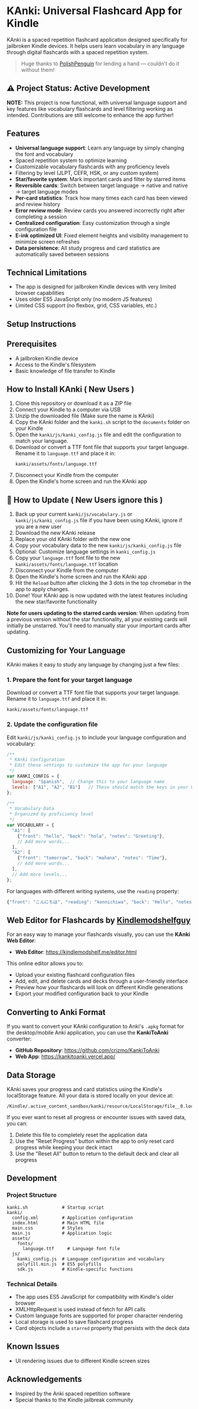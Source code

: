 # KAnki: Universal Flashcard App for Kindle

KAnki is a spaced repetition flashcard application designed specifically for jailbroken Kindle devices. It helps users learn vocabulary in any language through digital flashcards with a spaced repetition system.
> Huge thanks to [PolishPenguin](https://github.com/polish-penguin-dev) for lending a hand — couldn't do it without them!


## ⚠️ Project Status: Active Development

**NOTE:** This project is now functional, with universal language support and key features like vocabulary flashcards and level filtering working as intended. Contributions are still welcome to enhance the app further!

## Features

- **Universal language support**: Learn any language by simply changing the font and vocabulary
- Spaced repetition system to optimize learning
- Customizable vocabulary flashcards with any proficiency levels
- Filtering by level (JLPT, CEFR, HSK, or any custom system)
- **Star/favorite system**: Mark important cards and filter by starred items
- **Reversible cards**: Switch between target language → native and native → target language modes
- **Per-card statistics**: Track how many times each card has been viewed and review history
- **Error review mode**: Review cards you answered incorrectly right after completing a session
- **Centralized configuration**: Easy customization through a single configuration file
- **E-ink optimized UI**: Fixed element heights and visibility management to minimize screen refreshes
- **Data persistence**: All study progress and card statistics are automatically saved between sessions

## Technical Limitations

- The app is designed for jailbroken Kindle devices with very limited browser capabilities
- Uses older ES5 JavaScript only (no modern JS features)
- Limited CSS support (no flexbox, grid, CSS variables, etc.)

## Setup Instructions

## Prerequisites

- A jailbroken Kindle device
- Access to the Kindle's filesystem
- Basic knowledge of file transfer to Kindle

## How to Install KAnki ( New Users )
1. Clone this repository or download it as a ZIP file
2. Connect your Kindle to a computer via USB
3. Unzip the downloaded file (Make sure the name is KAnki) 
4. Copy the KAnki folder and the `kanki.sh` script to the `documents` folder on your Kindle
5. Open the `kanki/js/kanki_config.js` file and edit the configuration to match your language.
6. Download or convert a TTF font file that supports your target language. Rename it to `language.ttf` and place it in:
   ```
   kanki/assets/fonts/language.ttf
   ```
7. Disconnect your Kindle from the computer
8. Open the Kindle's home screen and run the KAnki app

## 🔧 How to Update ( New Users ignore this )

1. Back up your current `kanki/js/vocabulary.js` or `kanki/js/kanki_config.js` file if you have been using KAnki, ignore if you are a new user
2. Download the new KAnki release
3. Replace your old KAnki folder with the new one
4. Copy your vocabulary data to the new `kanki/js/kanki_config.js` file
5. Optional: Customize language settings in `kanki_config.js`
6. Copy your `language.ttf` font file to the new `kanki/assets/fonts/language.ttf` location
7. Disconnect your Kindle from the computer
8. Open the Kindle's home screen and run the KAnki app
9. Hit the `Reload` button after clicking the 3 dots in the top chromebar in the app to apply changes.
10. Done! Your KAnki app is now updated with the latest features including the new star/favorite functionality

**Note for users updating to the starred cards version**: When updating from a previous version without the star functionality, all your existing cards will initially be unstarred. You'll need to manually star your important cards after updating.

## Customizing for Your Language

KAnki makes it easy to study any language by changing just a few files:

### 1. Prepare the font for your target language

Download or convert a TTF font file that supports your target language. Rename it to `language.ttf` and place it in:
```
kanki/assets/fonts/language.ttf
```

### 2. Update the configuration file

Edit `kanki/js/kanki_config.js` to include your language configuration and vocabulary:

```javascript
/**
 * KAnki Configuration
 * Edit these settings to customize the app for your language
 */
var KANKI_CONFIG = {
  language: "Spanish",  // Change this to your language name
  levels: ["A1", "A2", "B1"]   // These should match the keys in your VOCABULARY object
};

/**
 * Vocabulary Data
 * Organized by proficiency level
 */
var VOCABULARY = {
  "A1": [
    {"front": "hello", "back": "hola", "notes": "Greeting"},
    // Add more words...
  ],
  "A2": [
    {"front": "tomorrow", "back": "mañana", "notes": "Time"},
    // Add more words...
  ],
  // Add more levels...
};
```

For languages with different writing systems, use the `reading` property:

```javascript
{"front": "こんにちは", "reading": "konnichiwa", "back": "Hello", "notes": "Greeting"}
```

## Web Editor for Flashcards by [Kindlemodshelfguy](https://github.com/NemesisHubris)

For an easy way to manage your flashcards visually, you can use the **KAnki Web Editor**:

- **Web Editor**: https://kindlemodshelf.me/editor.html

This online editor allows you to:
- Upload your existing flashcard configuration files
- Add, edit, and delete cards and decks through a user-friendly interface
- Preview how your flashcards will look on different Kindle generations
- Export your modified configuration back to your Kindle

## Converting to Anki Format

If you want to convert your KAnki configuration to Anki's `.apkg` format for the desktop/mobile Anki application, you can use the **KankiToAnki** converter:

- **GitHub Repository**: https://github.com/crizmo/KankiToAnki
- **Web App**: https://kankitoanki.vercel.app/

## Data Storage

KAnki saves your progress and card statistics using the Kindle's localStorage feature. All your data is stored locally on your device at:

```
/Kindle/.active_content_sandbox/kanki/resource/LocalStorage/file__0.localstorage
```

If you ever want to reset all progress or encounter issues with saved data, you can:

1. Delete this file to completely reset the application data
2. Use the "Reset Progress" button within the app to only reset card progress while keeping your deck intact
3. Use the "Reset All" button to return to the default deck and clear all progress

## Development

### Project Structure

```
kanki.sh             # Startup script
kanki/
  config.xml         # Application configuration
  index.html         # Main HTML file
  main.css           # Styles
  main.js            # Application logic
  assets/
    fonts/
      language.ttf     # Language font file
  js/
    kanki_config.js  # Language configuration and vocabulary
    polyfill.min.js  # ES5 polyfills
    sdk.js           # Kindle-specific functions
```

### Technical Details

- The app uses ES5 JavaScript for compatibility with Kindle's older browser
- XMLHttpRequest is used instead of fetch for API calls
- Custom language fonts are supported for proper character rendering
- Local storage is used to save flashcard progress
- Card objects include a `starred` property that persists with the deck data

## Known Issues

- UI rendering issues due to different Kindle screen sizes

## Acknowledgements

- Inspired by the Anki spaced repetition software
- Special thanks to the Kindle jailbreak community
